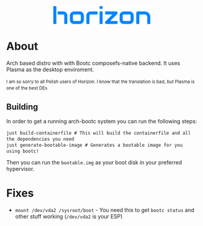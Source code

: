 <center align="center"> <img style="max-width: 256px;" src="https://raw.githubusercontent.com/horizonlinux/horizon/refs/heads/main/horizon%20color.png"> </center>

# About

Arch based distro with with Bootc composefs-native backend. It uses Plasma as the desktop enviroment.

<small>I am so sorry to all Polish users of Horizon. I know that the translation is bad, but Plasma is one of the best DEs</small>

## Building

In order to get a running arch-bootc system you can run the following steps:
```shell
just build-containerfile # This will build the containerfile and all the dependencies you need
just generate-bootable-image # Generates a bootable image for you using bootc!
```

Then you can run the `bootable.img` as your boot disk in your preferred hypervisor.

# Fixes

- `mount /dev/vda2 /sysroot/boot` - You need this to get `bootc status` and other stuff working (`/dev/vda2` is your ESP)

